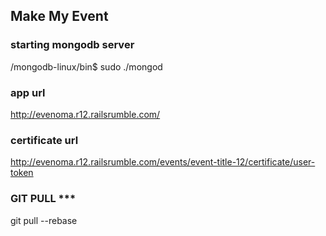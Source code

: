 ## Make My Event

### starting mongodb server

  /mongodb-linux/bin$ sudo ./mongod

### app url 
  http://evenoma.r12.railsrumble.com/

### certificate url
  http://evenoma.r12.railsrumble.com/events/event-title-12/certificate/user-token

### GIT PULL ***
  git pull --rebase
